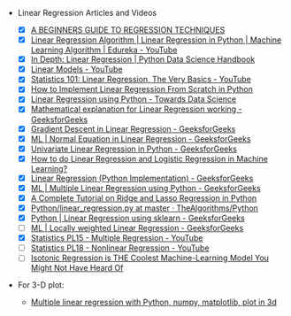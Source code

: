 - Linear Regression Articles and Videos

  - [x] [A BEGINNERS GUIDE TO REGRESSION TECHNIQUES](https://analyticsindiamag.com/a-beginners-guide-to-regression-techniques/)
  - [x] [Linear Regression Algorithm | Linear Regression in Python | Machine Learning Algorithm | Edureka - YouTube](https://www.youtube.com/watch?v=E5RjzSK0fvY)
  - [x] [In Depth: Linear Regression | Python Data Science Handbook](https://jakevdp.github.io/PythonDataScienceHandbook/05.06-linear-regression.html)
  - [x] [Linear Models - YouTube](https://www.youtube.com/playlist?list=PLblh5JKOoLUIzaEkCLIUxQFjPIlapw8nU)
  - [x] [Statistics 101: Linear Regression, The Very Basics - YouTube](https://www.youtube.com/watch?v=ZkjP5RJLQF4&list=PLIeGtxpvyG-LoKUpV0fSY8BGKIMIdmfCi&index=1)
  - [x] [How to Implement Linear Regression From Scratch in Python](https://machinelearningmastery.com/implement-linear-regression-stochastic-gradient-descent-scratch-python/)
  - [x] [Linear Regression using Python - Towards Data Science](https://towardsdatascience.com/linear-regression-using-python-b136c91bf0a2)
  - [x] [Mathematical explanation for Linear Regression working - GeeksforGeeks](https://www.geeksforgeeks.org/mathematical-explanation-for-linear-regression-working/)
  - [x] [Gradient Descent in Linear Regression - GeeksforGeeks](https://www.geeksforgeeks.org/gradient-descent-in-linear-regression/)
  - [x] [ML | Normal Equation in Linear Regression - GeeksforGeeks](https://www.geeksforgeeks.org/ml-normal-equation-in-linear-regression/)
  - [x] [Univariate Linear Regression in Python - GeeksforGeeks](https://www.geeksforgeeks.org/univariate-linear-regression-in-python/)
  - [x] [How to do Linear Regression and Logistic Regression in Machine Learning?](https://mlfromscratch.com/machine-learning-introduction-8-linear-regression-and-logistic-regression/#/)
  - [x] [Linear Regression (Python Implementation) - GeeksforGeeks](https://www.geeksforgeeks.org/linear-regression-python-implementation/)
  - [x] [ML | Multiple Linear Regression using Python - GeeksforGeeks](https://www.geeksforgeeks.org/ml-multiple-linear-regression-using-python/)
  - [x] [A Complete Tutorial on Ridge and Lasso Regression in Python](https://www.analyticsvidhya.com/blog/2016/01/complete-tutorial-ridge-lasso-regression-python/)
  - [x] [Python/linear_regression.py at master · TheAlgorithms/Python](https://github.com/TheAlgorithms/Python/blob/master/machine_learning/linear_regression.py)
  - [x] [Python | Linear Regression using sklearn - GeeksforGeeks](https://www.geeksforgeeks.org/python-linear-regression-using-sklearn/)
  - [ ] [ML | Locally weighted Linear Regression - GeeksforGeeks](https://www.geeksforgeeks.org/ml-locally-weighted-linear-regression/)
  - [x] [Statistics PL15 - Multiple Regression - YouTube](https://www.youtube.com/playlist?list=PLIeGtxpvyG-IqjoU8IiF0Yu1WtxNq_4z-)
  - [ ] [Statistics PL18 - Nonlinear Regression - YouTube](https://www.youtube.com/playlist?list=PLIeGtxpvyG-KE0M1r5cjbC_7Q_dVlKVq4)
  - [ ] [Isotonic Regression is THE Coolest Machine-Learning Model You Might Not Have Heard Of](https://towardsdatascience.com/isotonic-regression-is-the-coolest-machine-learning-model-you-might-not-have-heard-of-3ce14afc6d1e)

- For 3-D plot:
  - [Multiple linear regression with Python, numpy, matplotlib, plot in 3d](https://www.aiproblog.com/index.php/forums/topic/multiple-linear-regression-with-python-numpy-matplotlib-plot-in-3d/)
